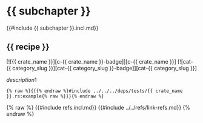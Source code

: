 # {{ subchapter }}

{{#include {{ subchapter }}.incl.md}}

## {{ recipe }}

[![{{ crate_name }}][c-{{ crate_name }}-badge]][c-{{ crate_name }}]  [![cat-{{ category_slug }}][cat-{{ category_slug }}-badge]][cat-{{ category_slug }}]

$description1$

```rust,editable
{% raw %}{{{% endraw %}#include ../../../deps/tests/{{ crate_name }}.rs:example{% raw %}}}{% endraw %}
```

{% raw %}
{{#include refs.incl.md}}
{{#include ../../refs/link-refs.md}}
{% endraw %}
<div class="hidden">
</div>
